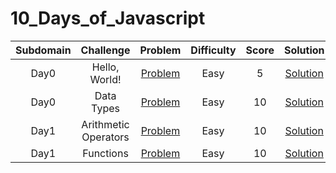 # 10_Days_of_Javascript

|       Subdomain       |                 Challenge                 |                                             Problem                                              | Difficulty | Score |                                             Solution                                              |
| :-------------------: | :---------------------------------------: | :----------------------------------------------------------------------------------------------: | :--------: | :---: | :-----------------------------------------------------------------------------------------------: |
|     Day0      |      Hello, World!      |             [Problem](https://www.hackerrank.com/challenges/py-hello-world/problem)              |    Easy    |   5   |   [Solution](/Python/01%20-%20Introduction/01%20-%20Say%20'Hello,%20World!'%20With%20Python.py)   |
|     Day0      |              Data Types              |               [Problem](https://www.hackerrank.com/challenges/py-if-else/problem)                |    Easy    |  10   |              [Solution](/Python/01%20-%20Introduction/02%20-%20Python%20If-Else.py)               |
|     Day1      |          Arithmetic Operators           |       [Problem](https://www.hackerrank.com/challenges/python-arithmetic-operators/problem)       |    Easy    |  10   |           [Solution](/Python/01%20-%20Introduction/03%20-%20Arithmetic%20Operators.py)            |
|     Day1      |              Functions             |             [Problem](https://www.hackerrank.com/challenges/python-division/problem)             |    Easy    |  10   |            [Solution](/Python/01%20-%20Introduction/04%20-%20Python%20-%20Division.py)            |
